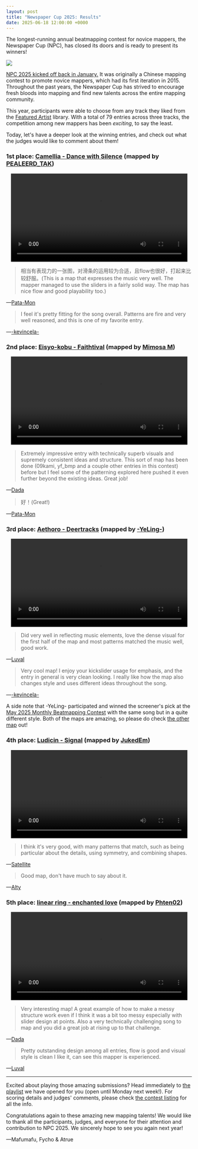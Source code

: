 ```yaml
---
layout: post
title: "Newspaper Cup 2025: Results"
date: 2025-06-18 12:00:00 +0000
---
```


The longest-running annual beatmapping contest for novice mappers, the Newspaper Cup (NPC), has closed its doors and is ready to present its winners!

![](https://assets.ppy.sh/contests/236/banner.jpg)

[NPC 2025 kicked off back in January.](https://osu.ppy.sh/home/news/2025-01-29-newspaper-cup-2025) It was originally a Chinese mapping contest to promote novice mappers, which had its first iteration in 2015. Throughout the past years, the Newspaper Cup has strived to encourage fresh bloods into mapping and find new talents across the entire mapping community.

This year, participants were able to choose from any track they liked from the [Featured Artist](https://osu.ppy.sh/beatmaps/artists) library. With a total of 79 entries across three tracks, the competition among new mappers has been *exciting*, to say the least.

Today, let's have a deeper look at the winning entries, and check out what the judges would like to comment about them!

### 1st place: [Camellia - Dance with Silence](https://osu.ppy.sh/beatmapsets/2374180) (mapped by [PEALEERD_TAK](https://osu.ppy.sh/users/6214002))

<div align="center" class="osu-md__paragraph">
    <video width="95%" controls>
        <source src="https://assets.ppy.sh/media/news/npc-2025-1st.mp4" type="video/mp4" preload="none">
    </video>
</div>

> 相当有表现力的一张图，对滑条的运用较为合适，且flow也很好，打起来比较舒服。(This is a map that expresses the music very well. The mapper managed to use the sliders in a fairly solid way. The map has nice flow and good playability too.)

—[Pata-Mon](https://osu.ppy.sh/users/6149313)

> I feel it's pretty fitting for the song overall. Patterns are fire and very well reasoned, and this is one of my favorite entry.

—[-kevincela-](https://osu.ppy.sh/users/266596)

### 2nd place: [Eisyo-kobu - Faithtival](https://osu.ppy.sh/beatmapsets/2374192) (mapped by [Mimosa M](https://osu.ppy.sh/users/24010320))

<div align="center" class="osu-md__paragraph">
    <video width="95%" controls>
        <source src="https://assets.ppy.sh/media/news/npc-2025-2nd.mp4" type="video/mp4" preload="none">
    </video>
</div>

> Extremely impressive entry with technically superb visuals and supremely consistent ideas and structure. This sort of map has been done (09kami, yf_bmp and a couple other entries in this contest) before but I feel some of the patterning explored here pushed it even further beyond the existing ideas. Great job!

—[Dada](https://osu.ppy.sh/users/9119507)

> 好！(Great!)

—[Pata-Mon](https://osu.ppy.sh/users/6149313)

### 3rd place: [Aethoro - Deertracks](https://osu.ppy.sh/beatmapsets/2374121) (mapped by [-YeLing-](https://osu.ppy.sh/users/14726718))

<div align="center" class="osu-md__paragraph">
    <video width="95%" controls>
        <source src="https://assets.ppy.sh/media/news/npc-2025-3rd.mp4" type="video/mp4" preload="none">
    </video>
</div>

> Did very well in reflecting music elements, love the dense visual for the first half of the map and most patterns matched the music well, good work.

—[Luval](https://osu.ppy.sh/users/22414293)

> Very cool map! I enjoy your kickslider usage for emphasis, and the entry in general is very clean looking. I really like how the map also changes style and uses different ideas throughout the song.

—[-kevincela-](https://osu.ppy.sh/users/266596)

A side note that -YeLing- participated and winned the screener's pick at the [May 2025 Monthly Beatmapping Contest](https://osu.ppy.sh/home/news/2025-05-12-monthly-beatmapping-contest-may-2025) with the same song but in a quite different style. Both of the maps are amazing, so please do check [the other map](https://osu.ppy.sh/beatmapsets/2374132) out!

### 4th place: [Ludicin - Signal](https://osu.ppy.sh/beatmapsets/2374038) (mapped by [JukedEm](https://osu.ppy.sh/users/17387300))

<div align="center" class="osu-md__paragraph">
    <video width="95%" controls>
        <source src="https://assets.ppy.sh/media/news/npc-2025-4th.mp4" type="video/mp4" preload="none">
    </video>
</div>

> I think it's very good, with many patterns that match, such as being particular about the details, using symmetry, and combining shapes.

—[Satellite](https://osu.ppy.sh/users/1661227)

> Good map, don't have much to say about it.

—[Alty](https://osu.ppy.sh/users/16407988)

### 5th place: [linear ring - enchanted love](https://osu.ppy.sh/beatmapsets/2374228) (mapped by [Phten02](https://osu.ppy.sh/users/16678364))

<div align="center" class="osu-md__paragraph">
    <video width="95%" controls>
        <source src="https://assets.ppy.sh/media/news/npc-2025-5th.mp4" type="video/mp4" preload="none">
    </video>
</div>

> Very interesting map! A great example of how to make a messy structure work even if I think it was a bit too messy especially with slider design at points. Also a very technically challenging song to map and you did a great job at rising up to that challenge.

—[Dada](https://osu.ppy.sh/users/9119507)

> Pretty outstanding design among all entries, flow is good and visual style is clean I like it, can see this mapper is experienced.

—[Luval](https://osu.ppy.sh/users/22414293)

---

Excited about playing those amazing submissions? Head immediately to [the playlist](https://osu.ppy.sh/multiplayer/rooms/1381610) we have opened for you (open until Monday next week!). For scoring details and judges' comments, please check [the contest listing](https://osu.ppy.sh/community/contests/236) for all the info.

Congratulations again to these amazing new mapping talents! We would like to thank all the participants, judges, and everyone for their attention and contribution to NPC 2025. We sincerely hope to see you again next year!

—Mafumafu, Fycho & Atrue
